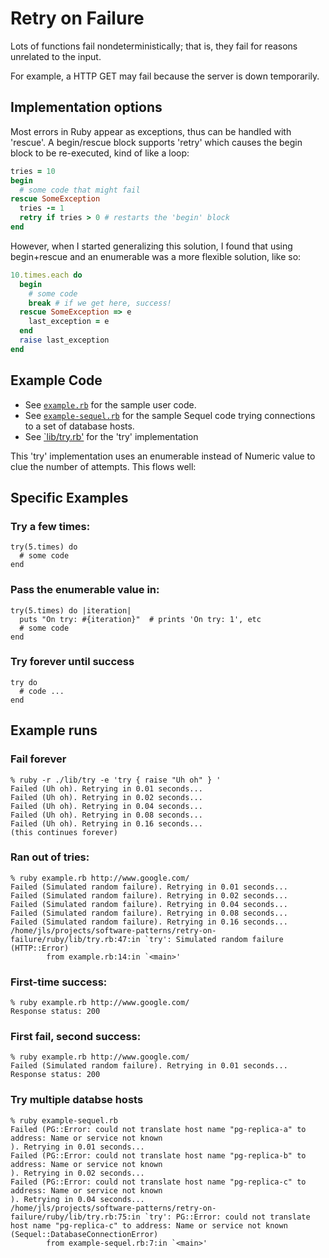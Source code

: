 # Retry on Failure

Lots of functions fail nondeterministically; that is, they fail for reasons unrelated to the input.

For example, a HTTP GET may fail because the server is down temporarily.

## Implementation options

Most errors in Ruby appear as exceptions, thus can be handled with 'rescue'. A
begin/rescue block supports 'retry' which causes the begin block to be
re-executed, kind of like a loop:

```ruby
tries = 10
begin
  # some code that might fail
rescue SomeException
  tries -= 1
  retry if tries > 0 # restarts the 'begin' block
end
```

However, when I started generalizing this solution, I found that using
begin+rescue and an enumerable was a more flexible solution, like so:

```ruby
10.times.each do
  begin
    # some code
    break # if we get here, success!
  rescue SomeException => e
    last_exception = e
  end
  raise last_exception
end
```

## Example Code

* See [`example.rb`](https://github.com/jordansissel/software-patterns/blob/master/retry-on-failure/ruby/example.rb) for the sample user code.
* See [`example-sequel.rb`](https://github.com/jordansissel/software-patterns/blob/master/retry-on-failure/ruby/example-sequel.rb)
  for the sample Sequel code trying connections to a set of database hosts.
* See [`lib/try.rb'](https://github.com/jordansissel/software-patterns/blob/master/retry-on-failure/ruby/lib/try.rb) for the 'try' implementation

This 'try' implementation uses an enumerable instead of Numeric value to clue
the number of attempts. This flows well:

## Specific Examples

### Try a few times:
```
try(5.times) do
  # some code
end
```

### Pass the enumerable value in:
```
try(5.times) do |iteration|
  puts "On try: #{iteration}"  # prints 'On try: 1', etc
  # some code
end
```
### Try forever until success

```
try do 
  # code ...
end
```

## Example runs

### Fail forever

```
% ruby -r ./lib/try -e 'try { raise "Uh oh" } '
Failed (Uh oh). Retrying in 0.01 seconds...
Failed (Uh oh). Retrying in 0.02 seconds...
Failed (Uh oh). Retrying in 0.04 seconds...
Failed (Uh oh). Retrying in 0.08 seconds...
Failed (Uh oh). Retrying in 0.16 seconds...
(this continues forever)
```


### Ran out of tries:

```
% ruby example.rb http://www.google.com/
Failed (Simulated random failure). Retrying in 0.01 seconds...
Failed (Simulated random failure). Retrying in 0.02 seconds...
Failed (Simulated random failure). Retrying in 0.04 seconds...
Failed (Simulated random failure). Retrying in 0.08 seconds...
Failed (Simulated random failure). Retrying in 0.16 seconds...
/home/jls/projects/software-patterns/retry-on-failure/ruby/lib/try.rb:47:in `try': Simulated random failure (HTTP::Error)
        from example.rb:14:in `<main>'
```

### First-time success:

```
% ruby example.rb http://www.google.com/
Response status: 200
```

### First fail, second success:

```
% ruby example.rb http://www.google.com/
Failed (Simulated random failure). Retrying in 0.01 seconds...
Response status: 200
```

### Try multiple databse hosts

```
% ruby example-sequel.rb
Failed (PG::Error: could not translate host name "pg-replica-a" to address: Name or service not known
). Retrying in 0.01 seconds...
Failed (PG::Error: could not translate host name "pg-replica-b" to address: Name or service not known
). Retrying in 0.02 seconds...
Failed (PG::Error: could not translate host name "pg-replica-c" to address: Name or service not known
). Retrying in 0.04 seconds...
/home/jls/projects/software-patterns/retry-on-failure/ruby/lib/try.rb:75:in `try': PG::Error: could not translate host name "pg-replica-c" to address: Name or service not known (Sequel::DatabaseConnectionError)
        from example-sequel.rb:7:in `<main>'
```
